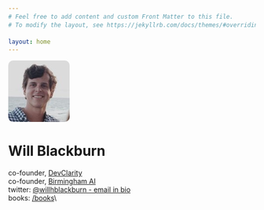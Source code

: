 ```yaml
---
# Feel free to add content and custom Front Matter to this file.
# To modify the layout, see https://jekyllrb.com/docs/themes/#overriding-theme-defaults

layout: home
---
```


<img src="/assets/will.jpeg" style="border-radius:10px" alt="Will" />

# Will Blackburn

co-founder, [DevClarity](https://devclarity.ai)\
co-founder, [Birmingham AI](https://birminghamai.org)\
twitter: [@willhblackburn - email in bio](https://twitter.com/willhblackburn)\
books: [/books](/books)\
<!--\
what i'm doing in web3/crypto: [/web3](/web3)\
lesser musings: [/more](/more)-->
